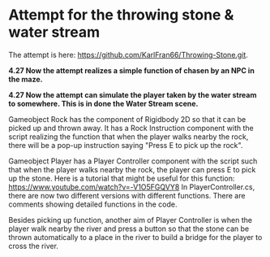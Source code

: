 # Attempt for the throwing stone & water stream

The attempt is here: https://github.com/KarlFran66/Throwing-Stone.git.

**4.27 Now the attempt realizes a simple function of chasen by an NPC in the maze.**

**4.27 Now the attempt can simulate the player taken by the water stream to somewhere. This is in done the Water Stream scene.**

Gameobject Rock has the component of Rigidbody 2D so that it can be picked up and thrown away. It has a Rock Instruction component with the script realizing the function that when the player walks nearby the rock, there will be a pop-up instruction saying "Press E to pick up the rock".

Gameobject Player has a Player Controller component with the script such that when the player walks nearby the rock, the player can press E to pick up the stone.
Here is a tutorial that might be useful for this function: https://www.youtube.com/watch?v=-V1O5FGQVY8
In PlayerController.cs, there are now two different versions with different functions. There are comments showing detailed functions in the code.

Besides picking up function, another aim of Player Controller is when the player walk nearby the river and press a button so that the stone can be thrown automatically to a place in the river to build a bridge for the player to cross the river. 
